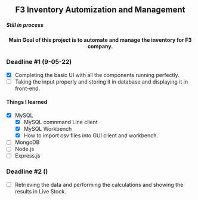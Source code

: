 <h2 align="center">F3 Inventory Automization and Management</h2><h5>Still in process</h5>
<h4 align="center">Main Goal of this project is to automate and manage the inventory for F3 company.</h4>

### Deadline #1 (9-05-22)
- [x] Completing the basic UI with all the components running perfectly.
- [ ] Taking the input properly and storing it in database and displaying it in front-end.
#### Things I learned
- [x] MySQL
   - [x] MySQL comnmand Line client
   - [x] MySQL Workbench
   - [x] How to import csv files into GUI client and workbench.
- [ ] MongoDB
- [ ] Node.js
- [ ] Express.js
### Deadline #2 ()
- [ ] Retrieving the data and performing the calculations and showing the results in Live Stock.

